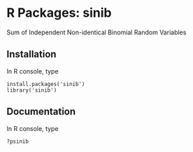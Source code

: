 # R Packages: sinib
Sum of Independent Non-identical Binomial Random Variables

## Installation
In R console, type 
```
install.packages('sinib')
library('sinib')
```

## Documentation
In R console, type
```
?psinib
```
